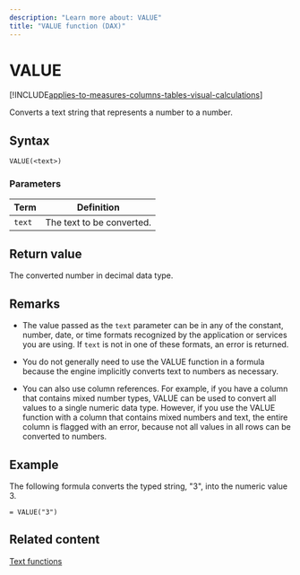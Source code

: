 ```yaml
---
description: "Learn more about: VALUE"
title: "VALUE function (DAX)"
---
```

# VALUE

[!INCLUDE[applies-to-measures-columns-tables-visual-calculations](includes/applies-to-measures-columns-tables-visual-calculations.md)]

Converts a text string that represents a number to a number.  
  
## Syntax  
  
```dax
VALUE(<text>)  
```
  
### Parameters  
  
|Term|Definition|  
|--------|--------------|  
|`text`|The text to be converted.|  
  
## Return value

The converted number in decimal data type.  
  
## Remarks

- The value passed as the `text` parameter can be in any of the constant, number, date, or time formats recognized by the application or services you are using. If `text` is not in one of these formats, an error is returned. 
  
- You do not generally need to use the VALUE function in a formula because the engine implicitly converts text to numbers as necessary.  
  
- You can also use column references. For example, if you have a column that contains mixed number types, VALUE can be used to convert all values to a single numeric data type. However, if you use the VALUE function with a column that contains mixed numbers and text, the entire column is flagged with an error, because not all values in all rows can be converted to numbers.  
  
## Example

The following formula converts the typed string, "3", into the numeric value 3.  
  
```dax
= VALUE("3")  
```
  
## Related content

[Text functions](text-functions-dax.md)  
